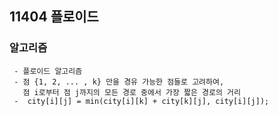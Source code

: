 ## 11404 플로이드

### 알고리즘
```
 - 플로이드 알고리즘
 - 점 {1, 2, ... , k} 만을 경유 가능한 점들로 고려하여,  
   점 i로부터 점 j까지의 모든 경로 중에서 가장 짧은 경로의 거리
 -  city[i][j] = min(city[i][k] + city[k][j], city[i][j]);
```